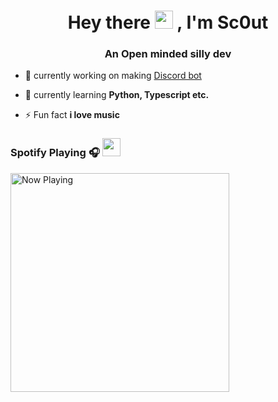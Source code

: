 <h1 align="center">Hey there <img src="https://github.com/TheDudeThatCode/TheDudeThatCode/blob/master/Assets/Hi.gif" width="29px"> 
, I'm Sc0ut</h1>
<h3 align="center">An Open minded silly dev</h3>

- 🔭 currently working on making [Discord bot](https://discord.gg/JsaCacJ)

- 🌱 currently learning **Python, Typescript etc.**

- ⚡ Fun fact **i love music**


### Spotify Playing 🎧 <img src="https://cdn.discordapp.com/emojis/732974958451359796.png" width="29px">

<img src="https://spotify-azure.vercel.app/api/spotify-playing" alt="Now Playing" width="350" />

